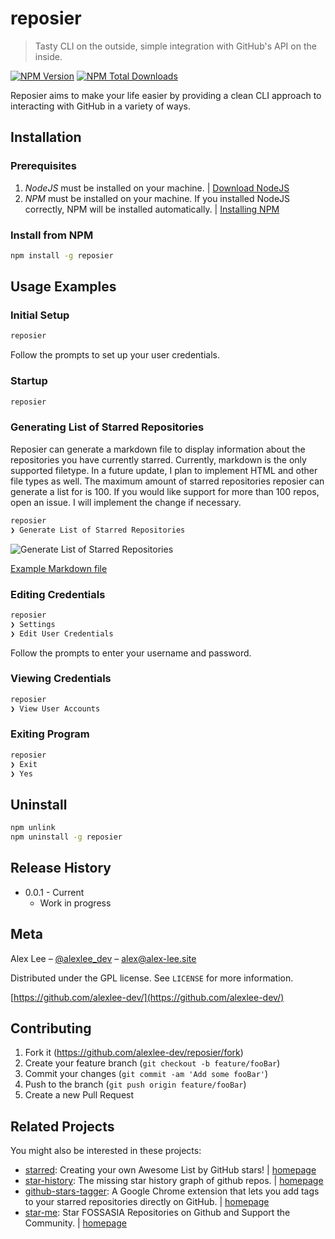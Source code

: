 # reposier

> Tasty CLI on the outside, simple integration with GitHub's API on the inside.

[![NPM Version][npm-image]][npm-url]
[![NPM Total Downloads][npm-downloads]][npm-url]

Reposier aims to make your life easier by providing a clean CLI approach to interacting with GitHub in a variety of ways.

## Installation

### Prerequisites

1. _NodeJS_ must be installed on your machine. | [Download NodeJS](https://nodejs.org/en/)
2. _NPM_ must be installed on your machine. If you installed NodeJS correctly, NPM will be installed automatically. | [Installing NPM](https://www.npmjs.com/get-npm)


### Install from NPM

```sh
npm install -g reposier
```

## Usage Examples

### Initial Setup

```sh
reposier
```

Follow the prompts to set up your user credentials.

### Startup

```sh
reposier
```

### Generating List of Starred Repositories

Reposier can generate a markdown file to display information about the repositories you have currently starred.
Currently, markdown is the only supported filetype. In a future update, I plan to implement HTML and other file types as well.
The maximum amount of starred repositories reposier can generate a list for is 100. If you would like support for more than 100 repos, open an issue. I will implement the change if necessary.

```sh
reposier
❯ Generate List of Starred Repositories
```

![Generate List of Starred Repositories](https://res.cloudinary.com/alexlee-dev/image/upload/v1535576160/reposier/listOfStarredRepos.svg)

[Example Markdown file](https://github.com/alexlee-dev/reposier/blob/master/examples/exports/md/starredRepos.md)

### Editing Credentials

```sh
reposier
❯ Settings
❯ Edit User Credentials
```

Follow the prompts to enter your username and password.

### Viewing Credentials

```sh
reposier
❯ View User Accounts
```

### Exiting Program

```sh
reposier
❯ Exit
❯ Yes
```

## Uninstall

```sh
npm unlink
npm uninstall -g reposier
```

<!-- _For more examples and usage, please refer to the [Wiki][wiki]._ -->

<!-- ## Development setup

Describe how to install all development dependencies and how to run an automated test-suite of some kind. Potentially do this for multiple platforms.

```sh
make install
npm test
``` -->

## Release History

- 0.0.1 - Current
  - Work in progress

## Meta

Alex Lee – [@alexlee_dev](https://twitter.com/alexlee_dev) – alex@alex-lee.site

Distributed under the GPL license. See `LICENSE` for more information.

[https://github.com/alexlee-dev/](https://github.com/alexlee-dev/)

## Contributing

1. Fork it (<https://github.com/alexlee-dev/reposier/fork>)
2. Create your feature branch (`git checkout -b feature/fooBar`)
3. Commit your changes (`git commit -am 'Add some fooBar'`)
4. Push to the branch (`git push origin feature/fooBar`)
5. Create a new Pull Request

## Related Projects

You might also be interested in these projects:

- [starred](https://github.com/maguowei/starred): Creating your own Awesome List by GitHub stars! | [homepage](https://github.com/maguowei/starred 'Creating your own Awesome List by GitHub stars!')
- [star-history](https://github.com/timqian/star-history): The missing star history graph of github repos. | [homepage](https://github.com/timqian/star-history 'The missing star history graph of github repos.')
- [github-stars-tagger](https://github.com/artisologic/github-stars-tagger): A Google Chrome extension that lets you add tags to your starred repositories directly on GitHub. | [homepage](https://chrome.google.com/webstore/detail/github-stars-tagger/aaihhjepepgajmehjdmfkofegfddcabc 'A Google Chrome extension that lets you add tags to your starred repositories directly on GitHub.')
- [star-me](https://github.com/fossasia/star-me): Star FOSSASIA Repositories on Github and Support the Community. | [homepage](https://github.com/fossasia/star-me 'Star FOSSASIA Repositories on Github and Support the Community.')

<!-- Markdown link & img dfn's -->

[npm-image]: https://img.shields.io/npm/v/reposier.svg
[npm-downloads]: https://img.shields.io/npm/dt/reposier.svg
[npm-url]: https://www.npmjs.com/package/reposier
